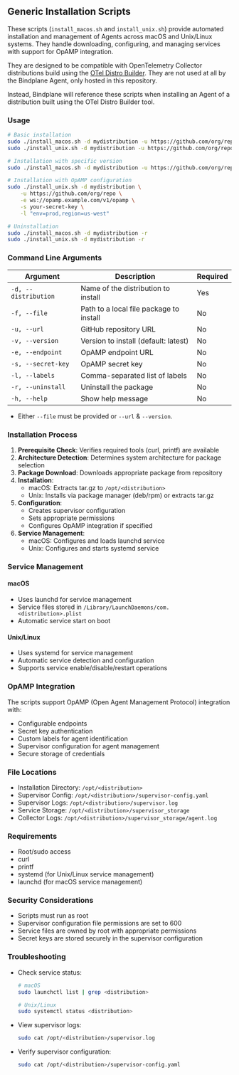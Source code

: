 ## Generic Installation Scripts

These scripts (`install_macos.sh` and `install_unix.sh`) provide automated installation and management of Agents across macOS and Unix/Linux systems. They handle downloading, configuring, and managing services with support for OpAMP integration.

They are designed to be compatible with OpenTelemetry Collector distributions build using the [OTel Distro Builder](https://github.com/observIQ/otel-distro-builder). They are not used at all by the Bindplane Agent, only hosted in this repository.

Instead, Bindplane will reference these scripts when installing an Agent of a distribution built using the OTel Distro Builder tool.

### Usage

```bash
# Basic installation
sudo ./install_macos.sh -d mydistribution -u https://github.com/org/repo
sudo ./install_unix.sh -d mydistribution -u https://github.com/org/repo

# Installation with specific version
sudo ./install_macos.sh -d mydistribution -u https://github.com/org/repo -v 1.2.3

# Installation with OpAMP configuration
sudo ./install_unix.sh -d mydistribution \
    -u https://github.com/org/repo \
    -e ws://opamp.example.com/v1/opamp \
    -s your-secret-key \
    -l "env=prod,region=us-west"

# Uninstallation
sudo ./install_macos.sh -d mydistribution -r
sudo ./install_unix.sh -d mydistribution -r
```

### Command Line Arguments

| Argument             | Description                             | Required |
| -------------------- | --------------------------------------- | -------- |
| `-d, --distribution` | Name of the distribution to install     | Yes      |
| `-f, --file`         | Path to a local file package to install | No       |
| `-u, --url`          | GitHub repository URL                   | No       |
| `-v, --version`      | Version to install (default: latest)    | No       |
| `-e, --endpoint`     | OpAMP endpoint URL                      | No       |
| `-s, --secret-key`   | OpAMP secret key                        | No       |
| `-l, --labels`       | Comma-separated list of labels          | No       |
| `-r, --uninstall`    | Uninstall the package                   | No       |
| `-h, --help`         | Show help message                       | No       |

- Either `--file` must be provided or `--url` & `--version`.

### Installation Process

1. **Prerequisite Check**: Verifies required tools (curl, printf) are available
2. **Architecture Detection**: Determines system architecture for package selection
3. **Package Download**: Downloads appropriate package from repository
4. **Installation**:
   - macOS: Extracts tar.gz to `/opt/<distribution>`
   - Unix: Installs via package manager (deb/rpm) or extracts tar.gz
5. **Configuration**:
   - Creates supervisor configuration
   - Sets appropriate permissions
   - Configures OpAMP integration if specified
6. **Service Management**:
   - macOS: Configures and loads launchd service
   - Unix: Configures and starts systemd service

### Service Management

#### macOS

- Uses launchd for service management
- Service files stored in `/Library/LaunchDaemons/com.<distribution>.plist`
- Automatic service start on boot

#### Unix/Linux

- Uses systemd for service management
- Automatic service detection and configuration
- Supports service enable/disable/restart operations

### OpAMP Integration

The scripts support OpAMP (Open Agent Management Protocol) integration with:

- Configurable endpoints
- Secret key authentication
- Custom labels for agent identification
- Supervisor configuration for agent management
- Secure storage of credentials

### File Locations

- Installation Directory: `/opt/<distribution>`
- Supervisor Config: `/opt/<distribution>/supervisor-config.yaml`
- Supervisor Logs: `/opt/<distribution>/supervisor.log`
- Service Storage: `/opt/<distribution>/supervisor_storage`
- Collector Logs: `/opt/<distribution>/supervisor_storage/agent.log`

### Requirements

- Root/sudo access
- curl
- printf
- systemd (for Unix/Linux service management)
- launchd (for macOS service management)

### Security Considerations

- Scripts must run as root
- Supervisor configuration file permissions are set to 600
- Service files are owned by root with appropriate permissions
- Secret keys are stored securely in the supervisor configuration

### Troubleshooting

- Check service status:

  ```bash
  # macOS
  sudo launchctl list | grep <distribution>

  # Unix/Linux
  sudo systemctl status <distribution>
  ```

- View supervisor logs:
  ```bash
  sudo cat /opt/<distribution>/supervisor.log
  ```
- Verify supervisor configuration:
  ```bash
  sudo cat /opt/<distribution>/supervisor-config.yaml
  ```
